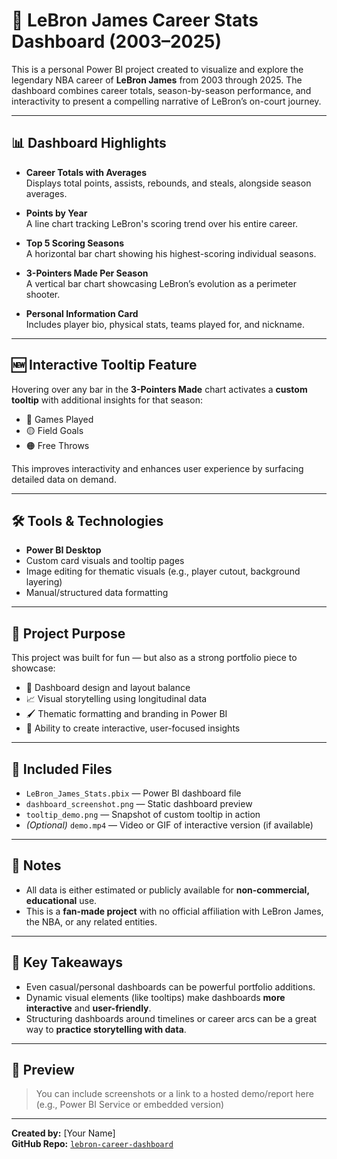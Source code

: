 # 🏀 LeBron James Career Stats Dashboard (2003–2025)

This is a personal Power BI project created to visualize and explore the legendary NBA career of **LeBron James** from 2003 through 2025. The dashboard combines career totals, season-by-season performance, and interactivity to present a compelling narrative of LeBron’s on-court journey.

---

## 📊 Dashboard Highlights

- **Career Totals with Averages**  
  Displays total points, assists, rebounds, and steals, alongside season averages.

- **Points by Year**  
  A line chart tracking LeBron's scoring trend over his entire career.

- **Top 5 Scoring Seasons**  
  A horizontal bar chart showing his highest-scoring individual seasons.

- **3-Pointers Made Per Season**  
  A vertical bar chart showcasing LeBron’s evolution as a perimeter shooter.

- **Personal Information Card**  
  Includes player bio, physical stats, teams played for, and nickname.

---

## 🆕 Interactive Tooltip Feature

Hovering over any bar in the **3-Pointers Made** chart activates a **custom tooltip** with additional insights for that season:

- 🏀 Games Played  
- 🟡 Field Goals  
- 🟠 Free Throws  

This improves interactivity and enhances user experience by surfacing detailed data on demand.

---

## 🛠️ Tools & Technologies

- **Power BI Desktop**
- Custom card visuals and tooltip pages
- Image editing for thematic visuals (e.g., player cutout, background layering)
- Manual/structured data formatting

---

## 🎯 Project Purpose

This project was built for fun — but also as a strong portfolio piece to showcase:

- 📐 Dashboard design and layout balance  
- 📈 Visual storytelling using longitudinal data  
- 🖌️ Thematic formatting and branding in Power BI  
- 🧠 Ability to create interactive, user-focused insights

---

## 📁 Included Files

- `LeBron_James_Stats.pbix` — Power BI dashboard file  
- `dashboard_screenshot.png` — Static dashboard preview  
- `tooltip_demo.png` — Snapshot of custom tooltip in action  
- *(Optional)* `demo.mp4` — Video or GIF of interactive version (if available)

---

## 📌 Notes

- All data is either estimated or publicly available for **non-commercial, educational** use.
- This is a **fan-made project** with no official affiliation with LeBron James, the NBA, or any related entities.

---

## 🧠 Key Takeaways

- Even casual/personal dashboards can be powerful portfolio additions.
- Dynamic visual elements (like tooltips) make dashboards **more interactive** and **user-friendly**.
- Structuring dashboards around timelines or career arcs can be a great way to **practice storytelling with data**.

---

## 🔗 Preview

> You can include screenshots or a link to a hosted demo/report here (e.g., Power BI Service or embedded version)

---

**Created by:** [Your Name]  
**GitHub Repo:** [`lebron-career-dashboard`](https://github.com/yourusername/lebron-career-dashboard)

